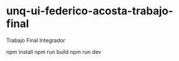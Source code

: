 # unq-ui-federico-acosta-trabajo-final
Trabajo Final Integrador

npm install
npm run build
npm run dev

